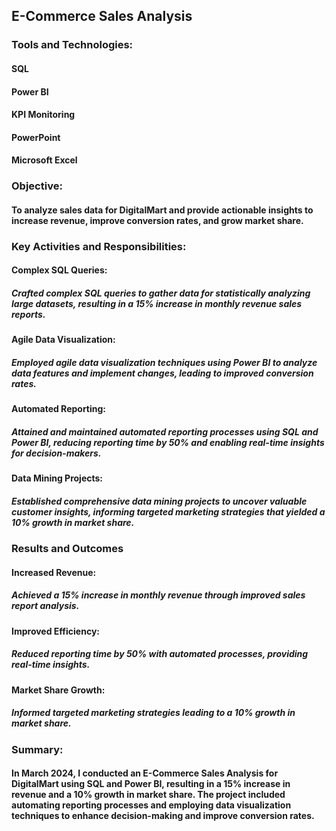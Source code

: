 ## E-Commerce Sales Analysis

### Tools and Technologies:
#### SQL
#### Power BI
#### KPI Monitoring
#### PowerPoint
#### Microsoft Excel

### Objective:
#### To analyze sales data for DigitalMart and provide actionable insights to increase revenue, improve conversion rates, and grow market share.

### Key Activities and Responsibilities:
#### Complex SQL Queries:
##### Crafted complex SQL queries to gather data for statistically analyzing large datasets, resulting in a 15% increase in monthly revenue sales reports.
#### Agile Data Visualization:
##### Employed agile data visualization techniques using Power BI to analyze data features and implement changes, leading to improved conversion rates.
#### Automated Reporting:
##### Attained and maintained automated reporting processes using SQL and Power BI, reducing reporting time by 50% and enabling real-time insights for decision-makers.
#### Data Mining Projects:
##### Established comprehensive data mining projects to uncover valuable customer insights, informing targeted marketing strategies that yielded a 10% growth in market share.

### Results and Outcomes
#### Increased Revenue:
##### Achieved a 15% increase in monthly revenue through improved sales report analysis.
#### Improved Efficiency:
##### Reduced reporting time by 50% with automated processes, providing real-time insights.
#### Market Share Growth:
##### Informed targeted marketing strategies leading to a 10% growth in market share.

### Summary:
#### In March 2024, I conducted an E-Commerce Sales Analysis for DigitalMart using SQL and Power BI, resulting in a 15% increase in revenue and a 10% growth in market share. The project included automating reporting processes and employing data visualization techniques to enhance decision-making and improve conversion rates.






